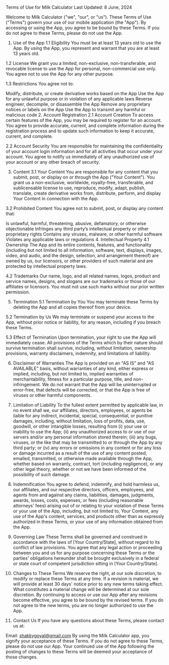 Terms of Use for Milk Calculator
Last Updated: 8 June, 2024

Welcome to Milk Calculator ("we", "our", or "us"). These Terms of Use ("Terms") govern your use of our mobile application (the "App"). By accessing or using the App, you agree to be bound by these Terms. If you do not agree to these Terms, please do not use the App.

1. Use of the App
1.1 Eligibility
You must be at least 13 years old to use the App. By using the App, you represent and warrant that you are at least 13 years old.

1.2 License
We grant you a limited, non-exclusive, non-transferable, and revocable license to use the App for personal, non-commercial use only. You agree not to use the App for any other purpose.

1.3 Restrictions
You agree not to:

Modify, distribute, or create derivative works based on the App
Use the App for any unlawful purpose or in violation of any applicable laws
Reverse engineer, decompile, or disassemble the App
Remove any proprietary notices or labels on the App
Use the App to transmit any harmful or malicious code
2. Account Registration
2.1 Account Creation
To access certain features of the App, you may be required to register for an account. You agree to provide accurate, current, and complete information during the registration process and to update such information to keep it accurate, current, and complete.

2.2 Account Security
You are responsible for maintaining the confidentiality of your account login information and for all activities that occur under your account. You agree to notify us immediately of any unauthorized use of your account or any other breach of security.

3. Content
3.1 Your Content
You are responsible for any content that you submit, post, or display on or through the App ("Your Content"). You grant us a non-exclusive, worldwide, royalty-free, transferable, and sublicensable license to use, reproduce, modify, adapt, publish, translate, create derivative works from, distribute, perform, and display Your Content in connection with the App.

3.2 Prohibited Content
You agree not to submit, post, or display any content that:

Is unlawful, harmful, threatening, abusive, defamatory, or otherwise objectionable
Infringes any third party’s intellectual property or other proprietary rights
Contains any viruses, malware, or other harmful software
Violates any applicable laws or regulations
4. Intellectual Property
4.1 Ownership
The App and its entire contents, features, and functionality (including but not limited to all information, software, text, displays, images, video, and audio, and the design, selection, and arrangement thereof) are owned by us, our licensors, or other providers of such material and are protected by intellectual property laws.

4.2 Trademarks
Our name, logo, and all related names, logos, product and service names, designs, and slogans are our trademarks or those of our affiliates or licensors. You must not use such marks without our prior written permission.

5. Termination
5.1 Termination by You
You may terminate these Terms by deleting the App and all copies thereof from your device.

5.2 Termination by Us
We may terminate or suspend your access to the App, without prior notice or liability, for any reason, including if you breach these Terms.

5.3 Effect of Termination
Upon termination, your right to use the App will immediately cease. All provisions of the Terms which by their nature should survive termination shall survive, including, without limitation, ownership provisions, warranty disclaimers, indemnity, and limitations of liability.

6. Disclaimer of Warranties
The App is provided on an "AS IS" and "AS AVAILABLE" basis, without warranties of any kind, either express or implied, including, but not limited to, implied warranties of merchantability, fitness for a particular purpose, title, and non-infringement. We do not warrant that the App will be uninterrupted or error-free, that defects will be corrected, or that the App is free of viruses or other harmful components.

7. Limitation of Liability
To the fullest extent permitted by applicable law, in no event shall we, our affiliates, directors, employees, or agents be liable for any indirect, incidental, special, consequential, or punitive damages, including, without limitation, loss of profits, data, use, goodwill, or other intangible losses, resulting from (i) your use or inability to use the App; (ii) any unauthorized access to or use of our servers and/or any personal information stored therein; (iii) any bugs, viruses, or the like that may be transmitted to or through the App by any third party; or (iv) any errors or omissions in any content or for any loss or damage incurred as a result of the use of any content posted, emailed, transmitted, or otherwise made available through the App, whether based on warranty, contract, tort (including negligence), or any other legal theory, whether or not we have been informed of the possibility of such damage.

8. Indemnification
You agree to defend, indemnify, and hold harmless us, our affiliates, and our respective directors, officers, employees, and agents from and against any claims, liabilities, damages, judgments, awards, losses, costs, expenses, or fees (including reasonable attorneys' fees) arising out of or relating to your violation of these Terms or your use of the App, including, but not limited to, Your Content, any use of the App's content, services, and products other than as expressly authorized in these Terms, or your use of any information obtained from the App.

9. Governing Law
These Terms shall be governed and construed in accordance with the laws of [Your Country/State], without regard to its conflict of law provisions. You agree that any legal action or proceeding between you and us for any purpose concerning these Terms or the parties' obligations hereunder shall be brought exclusively in a federal or state court of competent jurisdiction sitting in [Your Country/State].

10. Changes to These Terms
We reserve the right, at our sole discretion, to modify or replace these Terms at any time. If a revision is material, we will provide at least 30 days' notice prior to any new terms taking effect. What constitutes a material change will be determined at our sole discretion. By continuing to access or use our App after any revisions become effective, you agree to be bound by the revised terms. If you do not agree to the new terms, you are no longer authorized to use the App.

11. Contact Us
If you have any questions about these Terms, please contact us at:

Email: shakkygoyal@gmail.com
By using the Milk Calculator app, you signify your acceptance of these Terms. If you do not agree to these Terms, please do not use our App. Your continued use of the App following the posting of changes to these Terms will be deemed your acceptance of those changes.

